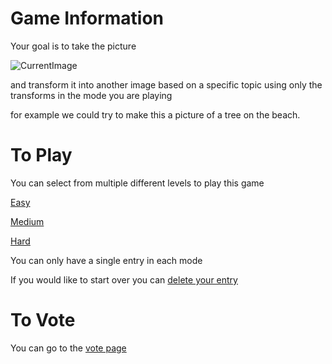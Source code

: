 # Game Information
Your goal is to take the picture

![CurrentImage](https://fileserver.matissetec.dev/output/similarImages/630649313860780043/6166500929/6166500929/png)

and transform it into another image based on a specific topic using only the transforms in the mode you are playing

for example we could try to make this a picture of a tree on the beach.

# To Play
You can select from multiple different levels to play this game

[Easy](https://github.com/MatissesProjects/GenerateImage/issues/new?title=Game%20easy%20Dont%20modify%20the%20title%20just%20use%20the%20form&template=easy.yml)

[Medium](https://github.com/MatissesProjects/GenerateImage/issues/new?title=Game%20medium%20Dont%20modify%20the%20title%20just%20use%20the%20form&template=medium.yml)

[Hard](https://github.com/MatissesProjects/GenerateImage/issues/new?title=Game%20hard%20Dont%20modify%20the%20title%20just%20use%20the%20form&template=hard.yml)

You can only have a single entry in each mode

If you would like to start over you can [delete your entry](https://github.com/MatissesProjects/GenerateImage/issues/new?title=DeleteEntry%20Dont%20modify%20the%20title%20just%20use%20the%20form&template=deleteEntry.yml)

# To Vote
You can go to the [vote page](https://github.com/MatissesProjects/GenerateImage/tree/main/PlayGame/VotePage)
